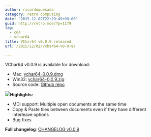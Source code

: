 ```yaml
---
author: ricardoquesada
category: retro computing
date: "2015-12-02T22:29:49+00:00"
guid: http://retro.moe/?p=1179
tag:
  - c64
  - vchar64
title: VChar64 v0.0.9 released
url: /2015/12/02/vchar64-v0-0-9/

---
```

VChar64 v0.0.9 is available for download:

- Mac: [vchar64-0.0.9.dmg](https://github.com/ricardoquesada/vchar64/releases/download/0.0.9/vchar64-0.0.9.dmg)
- Win32: [vchar64-0.0.9.zip](https://github.com/ricardoquesada/vchar64/releases/download/0.0.9/vchar64-0.0.9.zip)
- Source code: [Github repo](https://github.com/ricardoquesada/vchar64)

![](https://lh3.googleusercontent.com/-iE0eqQymBDk/Vl9f_NOGrII/AAAAAAABcow/0sRHClMkr4U/s400-Ic42/Screen%252520Shot%2525202015-12-02%252520at%2525201.16.32%252520PM.png)**Highlights:**

- MDI support: Multiple open documents at the same time
- Copy & Paste tiles between documents even if they have different interleave options
- Bug fixes

**Full changelog**: [CHANGELOG v0.0.9](https://github.com/ricardoquesada/vchar64/blob/0.0.9/CHANGELOG)
